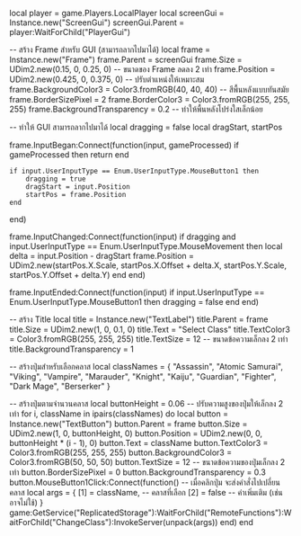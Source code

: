 local player = game.Players.LocalPlayer
local screenGui = Instance.new("ScreenGui")
screenGui.Parent = player:WaitForChild("PlayerGui")

-- สร้าง Frame สำหรับ GUI (สามารถลากไปมาได้)
local frame = Instance.new("Frame")
frame.Parent = screenGui
frame.Size = UDim2.new(0.15, 0, 0.25, 0)  -- ขนาดของ Frame ลดลง 2 เท่า
frame.Position = UDim2.new(0.425, 0, 0.375, 0)  -- ปรับตำแหน่งให้เหมาะสม
frame.BackgroundColor3 = Color3.fromRGB(40, 40, 40)  -- สีพื้นหลังแบบทันสมัย
frame.BorderSizePixel = 2
frame.BorderColor3 = Color3.fromRGB(255, 255, 255)
frame.BackgroundTransparency = 0.2  -- ทำให้พื้นหลังโปร่งใสเล็กน้อย

-- ทำให้ GUI สามารถลากไปมาได้
local dragging = false
local dragStart, startPos

frame.InputBegan:Connect(function(input, gameProcessed)
    if gameProcessed then return end

    if input.UserInputType == Enum.UserInputType.MouseButton1 then
        dragging = true
        dragStart = input.Position
        startPos = frame.Position
    end
end)

frame.InputChanged:Connect(function(input)
    if dragging and input.UserInputType == Enum.UserInputType.MouseMovement then
        local delta = input.Position - dragStart
        frame.Position = UDim2.new(startPos.X.Scale, startPos.X.Offset + delta.X, startPos.Y.Scale, startPos.Y.Offset + delta.Y)
    end
end)

frame.InputEnded:Connect(function(input)
    if input.UserInputType == Enum.UserInputType.MouseButton1 then
        dragging = false
    end
end)

-- สร้าง Title
local title = Instance.new("TextLabel")
title.Parent = frame
title.Size = UDim2.new(1, 0, 0.1, 0)
title.Text = "Select Class"
title.TextColor3 = Color3.fromRGB(255, 255, 255)
title.TextSize = 12  -- ขนาดข้อความเล็กลง 2 เท่า
title.BackgroundTransparency = 1

-- สร้างปุ่มสำหรับเลือกคลาส
local classNames = {
    "Assassin", "Atomic Samurai", "Viking", "Vampire", "Marauder",
    "Knight", "Kaiju", "Guardian", "Fighter", "Dark Mage", "Berserker"
}

-- สร้างปุ่มตามจำนวนคลาส
local buttonHeight = 0.06  -- ปรับความสูงของปุ่มให้เล็กลง 2 เท่า
for i, className in ipairs(classNames) do
    local button = Instance.new("TextButton")
    button.Parent = frame
    button.Size = UDim2.new(1, 0, buttonHeight, 0)
    button.Position = UDim2.new(0, 0, buttonHeight * (i - 1), 0)
    button.Text = className
    button.TextColor3 = Color3.fromRGB(255, 255, 255)
    button.BackgroundColor3 = Color3.fromRGB(50, 50, 50)
    button.TextSize = 12  -- ขนาดข้อความของปุ่มเล็กลง 2 เท่า
    button.BorderSizePixel = 0
    button.BackgroundTransparency = 0.3
    button.MouseButton1Click:Connect(function()
        -- เมื่อคลิกปุ่ม จะส่งคำสั่งไปเปลี่ยนคลาส
        local args = {
            [1] = className,  -- คลาสที่เลือก
            [2] = false       -- ค่าเพิ่มเติม (เช่นอาจไม่ใช้)
        }
        game:GetService("ReplicatedStorage"):WaitForChild("RemoteFunctions"):WaitForChild("ChangeClass"):InvokeServer(unpack(args))
    end)
end
